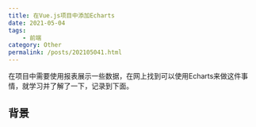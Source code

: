 ```yaml
---
title: 在Vue.js项目中添加Echarts
date: 2021-05-04
tags: 
    - 前端
category: Other
permalink: /posts/202105041.html
---
```


在项目中需要使用报表展示一些数据，在网上找到可以使用Echarts来做这件事情，就学习并了解了一下，记录到下面。

## 背景

